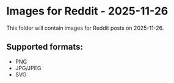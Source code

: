 # Images for Reddit - 2025-11-26

This folder will contain images for Reddit posts on 2025-11-26.

## Supported formats:
- PNG
- JPG/JPEG
- SVG
